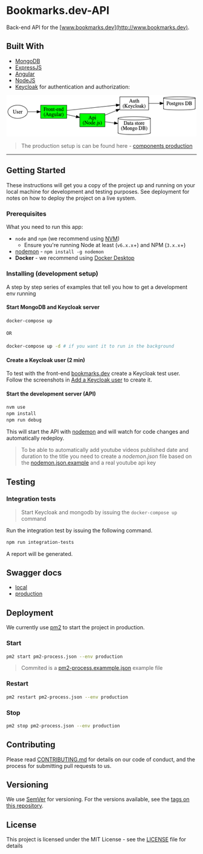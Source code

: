 # Bookmarks.dev-API

Back-end API for the [www.bookmarks.dev](http://www.bookmarks.dev).

## Built With
* [MongoDB](https://docs.mongodb.com/manual/)
* [ExpressJS](https://expressjs.com/en/api.html)
* [Angular](https://angular.io/docs/ts/latest/)
* [NodeJS](https://nodejs.org/en/docs/)
* [Keycloak](http://www.keycloak.org/) for authentication and authorization:
 
 ![components-graph](docs/graphviz/components-graph.png)
 
> The production setup is can be found here - [components production](https://raw.githubusercontent.com/wiki/CodepediaOrg/bookmarks-api/images/network-diagram.png)
***

## Getting Started 

These instructions will get you a copy of the project up and running on your local machine for development and testing purposes.
 See deployment for notes on how to deploy the project on a live system.

### Prerequisites

What you need to run this app:
* `node` and `npm` (we recommend using [NVM](https://github.com/creationix/nvm))
  * Ensure you're running Node at least (`v6.x.x`+) and NPM (`3.x.x`+)
* [nodemon](https://nodemon.io/) - `npm install -g nodemon`
* **Docker** - we recommend using [Docker Desktop](https://www.docker.com/products/docker-desktop)

### Installing (development setup)

A step by step series of examples that tell you how to get a development env running

#### Start MongoDB and Keycloak server

```bash
docker-compose up

OR

docker-compose up -d # if you want it to run in the background
```

#### Create a Keycloak user (2 min)
To test with the front-end [bookmarks.dev](https://github.com/CodepediaOrg/bookmarks.dev) create a Keycloak test user.
Follow the screenshots in [Add a Keycloak user](docs/keycloak/add-keycloak-user.md) to create it.

#### Start the development server (API)

```bash
nvm use
npm install
npm run debug
```

This will start the API with [nodemon](http://nodemon.io) and will watch for code changes and automatically redeploy. 

> To be able to automatically add youtube videos published date and duration to the title you need to 
create a _nodemon.json_ file based on the [nodemon.json.example](nodemon.json.example) and a real youtube api key

## Testing

### Integration tests

> Start Keycloak and mongodb by issuing the `docker-compose up` command

Run the integration test by issuing the following command.

```bash
npm run integration-tests
```

A report will be generated.

## Swagger docs

* [local](http://localhost:3000/api/docs)
* [production](https://www.bookmarks.dev/api/docs)

## Deployment

We currently use [pm2](https://pm2.keymetrics.io/) to start the project in production.

### Start
```bash
pm2 start pm2-process.json --env production
```

> Commited is a [pm2-process.exammple.json](pm2-process.exammple.json) example file

### Restart
```bash
pm2 restart pm2-process.json --env production
```

### Stop
```bash
pm2 stop pm2-process.json --env production
```

## Contributing  
Please read [CONTRIBUTING.md](https://gist.github.com/PurpleBooth/b24679402957c63ec426) for details on our code of conduct, and the process for submitting pull requests to us.

## Versioning

We use [SemVer](http://semver.org/) for versioning. For the versions available, see the [tags on this repository](https://github.com/your/project/tags).

## License

This project is licensed under the MIT License - see the [LICENSE](LICENSE) file for details



